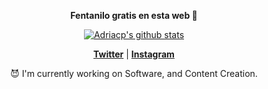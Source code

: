 <p align="center">
  <strong>Fentanilo gratis en esta web 👋</strong>
</p>

<p align="center">
  <a href="https://github.com/Adriacp"><img src="https://github-readme-stats.vercel.app/api?username=Adriacp&hide_border=true&show_icons=true" alt="Adriacp's github stats"></a>
</p>
<p align="center">
  <strong><a href="https://twitter.com/atakedepanico">Twitter</a></strong> |
  <strong><a href="https://www.instagram.com/adri.acp">Instagram</a></strong>
</p>

<p align="center">😈 I'm currently working on Software, and Content Creation.</p>
